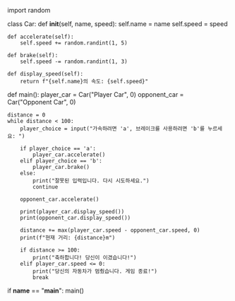 import random

class Car:
    def __init__(self, name, speed):
        self.name = name
        self.speed = speed

    def accelerate(self):
        self.speed += random.randint(1, 5)

    def brake(self):
        self.speed -= random.randint(1, 3)

    def display_speed(self):
        return f"{self.name}의 속도: {self.speed}"

def main():
    player_car = Car("Player Car", 0)
    opponent_car = Car("Opponent Car", 0)

    distance = 0
    while distance < 100:
        player_choice = input("가속하려면 'a', 브레이크를 사용하려면 'b'를 누르세요: ")

        if player_choice == 'a':
            player_car.accelerate()
        elif player_choice == 'b':
            player_car.brake()
        else:
            print("잘못된 입력입니다. 다시 시도하세요.")
            continue

        opponent_car.accelerate()

        print(player_car.display_speed())
        print(opponent_car.display_speed())

        distance += max(player_car.speed - opponent_car.speed, 0)
        print(f"현재 거리: {distance}m")

        if distance >= 100:
            print("축하합니다! 당신이 이겼습니다!")
        elif player_car.speed <= 0:
            print("당신의 자동차가 멈췄습니다. 게임 종료!")
            break

if __name__ == "__main__":
    main()
